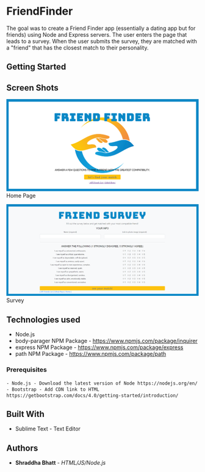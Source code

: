 # FriendFinder

The goal was to create a Friend Finder app (essentially a dating app but for friends) using Node and Express servers. The user enters the page that leads to a survey. When the user submits the survey, they are matched with a "friend" that has the closest match to their personality.

## Getting Started

## Screen Shots

![Screen shot](app/public/Friends_Finder_Home.png)
Home Page

![Screen shot 2](app/public/Friends_Survey.png)
Survey

## Technologies used
- Node.js
- body-parager NPM Package - https://www.npmjs.com/package/inquirer
- express NPM Package - https://www.npmjs.com/package/express
- path NPM Package - https://www.npmjs.com/package/path

### Prerequisites

```
- Node.js - Download the latest version of Node https://nodejs.org/en/
- Bootstrap - Add CDN link to HTML https://getbootstrap.com/docs/4.0/getting-started/introduction/
```

## Built With

* Sublime Text - Text Editor

## Authors

* **Shraddha Bhatt** - *HTML/JS/Node.js* 